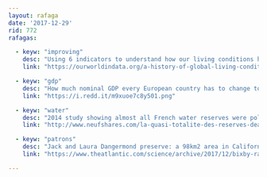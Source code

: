 ```yaml
---
layout: rafaga
date: '2017-12-29'
rid: 772
rafagas:

  - keyw: "improving"
    desc: "Using 6 indicators to understand how our living conditions have improved over the last 200 years"
    link: "https://ourworldindata.org/a-history-of-global-living-conditions-in-5-charts/"

  - keyw: "gdp"
    desc: "How much nominal GDP every European country has to change to harmonize it"
    link: "https://i.redd.it/m9xuoe7c8y501.png"

  - keyw: "water"
    desc: "2014 study showing almost all French water reserves were polluted by pesticides, with data from 2011"
    link: "http://www.neufshares.com/la-quasi-totalite-des-reserves-deau-francaises-contaminees-par-les-pesticides/"

  - keyw: "patrons"
    desc: "Jack and Laura Dangermond preserve: a 98km2 area in California that TNC will conserve thanks to 165M USD Esri founders donation"
    link: "https://www.theatlantic.com/science/archive/2017/12/bixby-ranch-dangermond-land-donation-in-california/548849/"

---
```

